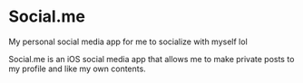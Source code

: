 # Social.me

My personal social media app for me to socialize with myself lol

Social.me is an iOS social media app that allows me to make private posts to my profile and like my own contents. 
